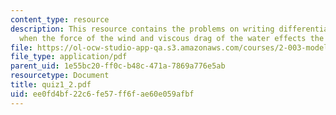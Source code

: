 ```yaml
---
content_type: resource
description: This resource contains the problems on writing differential equation
  when the force of the wind and viscous drag of the water effects the sails of ship.
file: https://ol-ocw-studio-app-qa.s3.amazonaws.com/courses/2-003-modeling-dynamics-and-control-i-spring-2005/ee0fd4bf22c6fe57ff6fae60e059afbf_quiz1_2.pdf
file_type: application/pdf
parent_uid: 1e55bc20-ff0c-b48c-471a-7869a776e5ab
resourcetype: Document
title: quiz1_2.pdf
uid: ee0fd4bf-22c6-fe57-ff6f-ae60e059afbf
---
```

